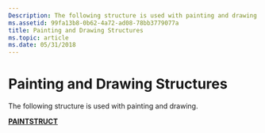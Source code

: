 ```yaml
---
Description: The following structure is used with painting and drawing.
ms.assetid: 99fa13b8-0b62-4a72-ad08-78bb3779077a
title: Painting and Drawing Structures
ms.topic: article
ms.date: 05/31/2018
---
```


# Painting and Drawing Structures

The following structure is used with painting and drawing.

[**PAINTSTRUCT**](/windows/win32/api/winuser/ns-winuser-paintstruct)

 

 



